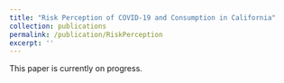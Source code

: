 ```yaml
---
title: "Risk Perception of COVID-19 and Consumption in California"
collection: publications
permalink: /publication/RiskPerception
excerpt: ''
---
```

This paper is currently on progress.
